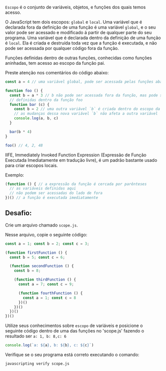 `Escopo` é o conjunto de variáveis, objetos, e funções dos quais temos acesso.

O JavaScript tem dois escopos: `global` e `local`. Uma variável que é declarada fora da definição de uma função é uma variável `global`, e o seu valor pode ser acessado e modificado á partir de qualquer parte do seu programa. Uma variável que é declarada dentro da definição de uma função é `local`. Ela é criada e destruída toda vez que a função é executada, e não pode ser acessada por qualquer código fora da função.

Funções definidas dentro de outras funções, conhecidas como funções aninhadas, tem acesso ao escopo da função pai.

Preste atenção nos comentários do código abaixo:

```js
const a = 4 // uma variável global, pode ser acessada pelas funções abaixo

function foo () {
  const b = a * 3 // b não pode ser acessada fora da função, mas pode ser acessada pelas funções
  // definidas dentro da função foo
  function bar (c) {
    const b = 2 // uma outra variável `b` é criada dentro do escopo da função bar
    // as mudanças dessa nova variável `b` não afeta a outra variável `b`
    console.log(a, b, c)
  }

  bar(b * 4)
}

foo() // 4, 2, 48
```
IIFE, Immediately Invoked Function Expression (Expressão de Função Executada Imediatamente em tradução livre), é um padrão bastante usado para criar escopos locais.

Exemplo:
```js
(function () { // a expressão da função é cercada por parênteses
  // as variáveis definidas aqui
  // não podem ser acessadas do lado de fora
})() // a função é executada imediatamente
```
## Desafio:

Crie um arquivo chamado `scope.js`.

Nesse arquivo, copie o seguinte código:
```js
const a = 1; const b = 2; const c = 3;

(function firstFunction () {
  const b = 5; const c = 6;

  (function secondFunction () {
    const b = 8;

    (function thirdFunction () {
      const a = 7; const c = 9;

      (function fourthFunction () {
        const a = 1; const c = 8
      })()
    })()
  })()
})()
```

Utilize seus conhecimentos sobre `escopo` de variáveis e posicione o seguinte código dentro de uma das funções no 'scope.js'
fazendo o resultado ser `a: 1, b: 8,c: 6`
```js
console.log(`a: ${a}, b: ${b}, c: ${c}`)
```

Verifique se o seu programa está correto executando o comando:

```bash
javascripting verify scope.js
```
